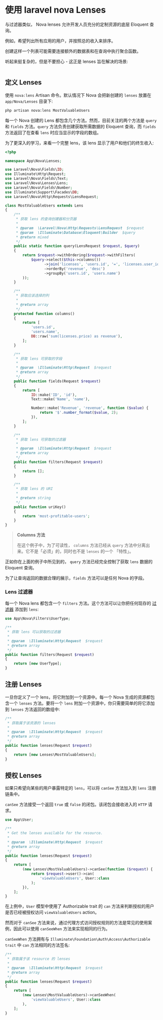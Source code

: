 # 使用 laravel nova Lenses

与过滤器类似， Nova lenses 允许开发人员充分的定制资源的底层 Eloquent 查询。

例如，希望列出所有应用的用户，并按照总的收入来排序。

创建这样一个列表可能需要连接额外的数据表和在查询中执行聚合函数。

听起来挺复杂的，但是不要担心 - 这正是 lenses 旨在解决的场景:

<img :src="$withBase('/images/languages/laravel/nova/how-to-use-resources-lenses-in-laravel-nova/laravel-nova-lenses-show.png')" alt="">

## 定义 Lenses

使用 `nova:lens` Artisan 命令。默认情况下 Nova 会把新创建的 `lenses` 放置在 `app/Nova/Lenses` 目录下:

```bash
php artisan nova:lens MostValuableUsers
```

每一个 Nova 创建的 Lens 都包含几个方法。然而，目前关注的两个方法是 `query` 和 `fields` 方法。`query` 方法负责创建获取所需数据的 Eloquent 查询，而 `fields`
方法返回了在查看 `lens` 时应当显示的字段的数组。

为了更深入的学习，来看一个完整 lens，该 lens 显示了用户和他们的终生收入:

```php
<?php

namespace App\Nova\Lenses;

use Laravel\Nova\Fields\ID;
use Illuminate\Http\Request;
use Laravel\Nova\Fields\Text;
use Laravel\Nova\Lenses\Lens;
use Laravel\Nova\Fields\Number;
use Illuminate\Support\Facades\DB;
use Laravel\Nova\Http\Requests\LensRequest;

class MostValuableUsers extends Lens
{
    /**
     * 获取 lens 的查询创建器和分页器
     *
     * @param  \Laravel\Nova\Http\Requests\LensRequest  $request
     * @param  \Illuminate\Database\Eloquent\Builder  $query
     * @return mixed
     */
    public static function query(LensRequest $request, $query)
    {
        return $request->withOrdering($request->withFilters(
            $query->select($this->columns())
                  ->join('licenses', 'users.id', '=', 'licenses.user_id')
                  ->orderBy('revenue', 'desc')
                  ->groupBy('users.id', 'users.name')
        ));
    }

    /**
     * 获取应该选择的列
     *
     * @return array
     */
    protected function columns()
    {
        return [
            'users.id',
            'users.name',
            DB::raw('sum(licenses.price) as revenue'),
        ];
    }

    /**
     * 获取 lens 可获取的字段
     *
     * @param  \Illuminate\Http\Request  $request
     * @return array
     */
    public function fields(Request $request)
    {
        return [
            ID::make('ID', 'id'),
            Text::make('Name', 'name'),

            Number::make('Revenue', 'revenue', function ($value) {
                return '$'.number_format($value, 2);
            }),
        ];
    }

    /**
     * 获取 lens 可获取的过滤器
     *
     * @param  \Illuminate\Http\Request  $request
     * @return array
     */
    public function filters(Request $request)
    {
        return [];
    }

    /**
     * 获取 lens 的 URI
     *
     * @return string
     */
    public function uriKey()
    {
        return 'most-profitable-users';
    }
}
```

> **Columns 方法**
>
> 在这个例子中，为了可读性， `columns` 方法已经从 `query` 方法中分离出来。它不是「必须」的，同时也不是 `lenses` 的一个 「特性」。

正如你在上面的例子中所见到的， `query` 方法已经完全控制了获取 `lens` 数据的 Eloquent 查询。

为了让查询返回的数据合理的展示，`fields` 方法可以是任何 Nova 的字段。

### Lens 过滤器

每一个 Nova lens 都包含一个 `filters` 方法。这个方法可以让你把任何现存的 [过滤器](/languages/laravel/nova/how-to-use-filters-in-laravel-nova.md) 添加到 `lens`:

```php
use App\Nova\Filters\UserType;

/**
 * 获取 lens 可以获取的过滤器
 *
 * @param  \Illuminate\Http\Request  $request
 * @return array
 */
public function filters(Request $request)
{
    return [new UserType];
}
```

## 注册 Lenses

一旦你定义了一个 lens，将它附加到一个资源中。每一个 Nova 生成的资源都包含一个 `lenses` 方法。要将一个 `lens` 附加一个资源中，你只需要简单的将它添加到 `lenses` 方法返回的数组中:

```php
/**
 * 获取属于该资源的 lenses
 *
 * @param  \Illuminate\Http\Request  $request
 * @return array
 */
public function lenses(Request $request)
{
    return [new Lenses\MostValuableUsers];
}
```

## 授权 Lenses

如果只希望向某些的用户暴露特定的 `lens`，可以将 `canSee` 方法加入到 `lens` 注册链条中。

`canSee` 方法接受一个返回 `true` 或 `false` 的闭包。该闭包会接收进入的 `HTTP` 请求。

```php
use App\User;

/**
 * Get the lenses available for the resource.
 *
 * @param  \Illuminate\Http\Request  $request
 * @return array
 */
public function lenses(Request $request)
{
    return [
        (new Lenses\MostValuableUsers)->canSee(function ($request) {
            return $request->user()->can(
                'viewValuableUsers', User::class
            );
        }),
    ];
}
```

在上例中，`User` 模型中使用了 Authorizable trait 的 `can` 方法来判断授权的用户是否已经被授权访问 `viewValuableUsers` action。

然而对于 `canSee` 方法来说，通过代理方式访问授权规则的方法是常见的使用案例，因此可以使用 `canSeeWhen` 方法来实现相同的行为。

`canSeeWhen` 方法拥有与 `Illuminate\Foundation\Auth\Access\Authorizable` `trait` 中 `can` 方法相同的方法签名:

```php
/**
 * 获取属于该 resource 的 lenses
 *
 * @param  \Illuminate\Http\Request  $request
 * @return array
 */
public function lenses(Request $request)
{
    return [
        (new Lenses\MostValuableUsers)->canSeeWhen(
            'viewValuableUsers', User::class
        ),
    ];
}
```
